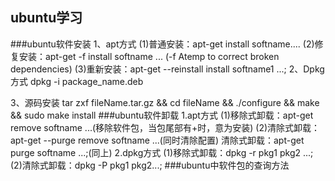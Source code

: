 ## ubuntu学习
###ubuntu软件安装
1、apt方式
(1)普通安装：apt-get install softname....
(2)修复安装：apt-get -f install softname ... (-f Atemp to correct broken dependencies)
(3)重新安装：apt-get --reinstall install softname1 ...;
2、Dpkg方式
dpkg -i package_name.deb

3、源码安装
tar zxf fileName.tar.gz && cd fileName && ./configure && make && sudo make install
###ubuntu软件卸载
1.apt方式
(1)移除式卸载：apt-get remove softname ...(移除软件包，当包尾部有+时，意为安装)
(2)清除式卸载：apt-get --purge remove softname ...(同时清除配置)
  清除式卸载：apt-get purge softname ...;(同上)
2.dpkg方式
(1)移除式卸载：dpkg -r pkg1 pkg2 ...;
(2)清除式卸载：dpkg -P pkg1 pkg2...;
###ubuntu中软件包的查询方法




